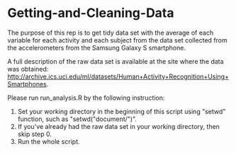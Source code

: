 # Getting-and-Cleaning-Data
The purpose of this rep is to get tidy data set with the average of each variable for each activity and each subject from the data set collected from the accelerometers from the Samsung Galaxy S smartphone.

A full description of the raw data set is available at the site where the data was obtained:  http://archive.ics.uci.edu/ml/datasets/Human+Activity+Recognition+Using+Smartphones.

Please run run_analysis.R by the following instruction:

  1. Set your working directory in the beginning of this script using "setwd" function, such as "setwd("document/")".
  2. If you've already had the raw data set in your working directory, then skip step 0.
  3. Run the whole script.

